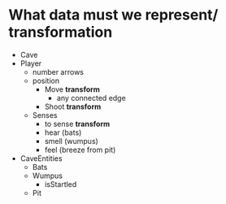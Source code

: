 # What data must we represent/ transformation
- Cave
- Player
    - number arrows
    - position
        - Move **transform**
            - any connected edge
        - Shoot **transform**
    - Senses
        - to sense **transform**
        - hear  (bats)
        - smell (wumpus)
        - feel  (breeze from pit)
- CaveEntities
    - Bats
    - Wumpus
        - isStartled
    - Pit

